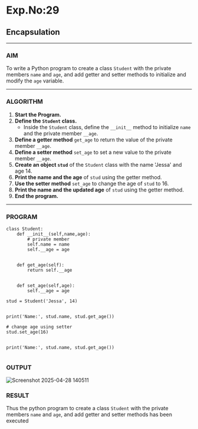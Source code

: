 # Exp.No:29  
## Encapsulation

---

### AIM  
To write a Python program to create a class `Student` with the private members `name` and `age`, and add getter and setter methods to initialize and modify the `age` variable.

---

### ALGORITHM

1. **Start the Program.**
2. **Define the `Student` class.**
   - Inside the `Student` class, define the `__init__` method to initialize `name` and the private member `__age`.
3. **Define a getter method** `get_age` to return the value of the private member `__age`.
4. **Define a setter method** `set_age` to set a new value to the private member `__age`.
5. **Create an object `stud`** of the `Student` class with the name 'Jessa' and age 14.
6. **Print the name and the age** of `stud` using the getter method.
7. **Use the setter method** `set_age` to change the age of `stud` to 16.
8. **Print the name and the updated age** of `stud` using the getter method.
9. **End the program.**

---

### PROGRAM

```
class Student:
    def __init__(self,name,age):
        # private member
        self.name = name
        self.__age = age

    
    def get_age(self):
        return self.__age

    
    def set_age(self,age):
        self.__age = age

stud = Student('Jessa', 14)


print('Name:', stud.name, stud.get_age())

# change age using setter
stud.set_age(16)


print('Name:', stud.name, stud.get_age())


```

### OUTPUT
![Screenshot 2025-04-28 140511](https://github.com/user-attachments/assets/396c56b0-d796-4b01-8976-31f70d46fa10)
### RESULT
Thus the python program to create a class `Student` with the private members `name` and `age`, and add getter and setter methods has been executed

